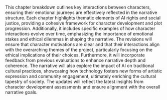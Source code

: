 This chapter breakdown outlines key interactions between characters, ensuring their emotional journeys are effectively reflected in the narrative structure. Each chapter highlights thematic elements of AI rights and social justice, providing a cohesive framework for character development and plot progression. Additionally, it includes specific examples of how character interactions evolve over time, emphasizing the importance of emotional stakes and ethical dilemmas in shaping the narrative. The revisions will ensure that character motivations are clear and that their interactions align with the overarching themes of the project, particularly focusing on the ethical implications of their choices. Furthermore, it will incorporate feedback from previous evaluations to enhance narrative depth and coherence. The narrative will also explore the impact of AI on traditional cultural practices, showcasing how technology fosters new forms of artistic expression and community engagement, ultimately enriching the cultural tapestry of society. The updates will reflect the latest insights from character development assessments and ensure alignment with the overall narrative goals.
